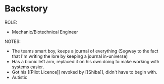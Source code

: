 # Backstory
ROLE:
- Mechanic/Biotechnical Engineer

NOTES:
- The teams smart boy, keeps a journal of everything (Segway to the fact that I'm writing the lore by keeping a journal in-universe)
- Has a bionic left arm, replaced it on his own doing to make working with systems easier.
- Got his [[Pilot Licence]] revoked by [[Shiba]], didn't have to begin with.
- Autistic